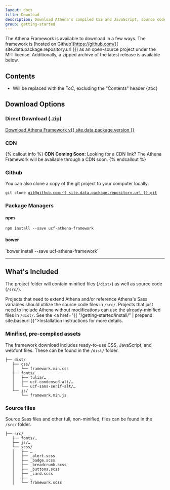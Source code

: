```yaml
---
layout: docs
title: Download
description: Download Athena's compiled CSS and JavaScript, source code, or include it with your favorite package manager.
group: getting-started
---
```


The Athena Framework is available to download in a few ways. The framework is [hosted on Github](https://github.com/{{ site.data.package.repository.url }}) as an open-source project under the MIT license. Additionally, a zipped archive of the latest release is available below.

## Contents

* Will be replaced with the ToC, excluding the "Contents" header
{:toc}

## Download Options

<h3 class="mt-3" id="direct-download">Direct Download (.zip)</h3>
<a href="https://github.com/{{ site.data.package.repository.url }}/archive/v{{ site.data.package.version }}.zip">Download Athena Framework <span class="badge badge-secondary">v{{ site.data.package.version }}</span></a>

<h3 class="mt-3" id="cdn">CDN</h3>
{% callout info %}
<strong>CDN Coming Soon:</strong> Looking for a CDN link? The Athena Framework will be available through a CDN soon.
{% endcallout %}

<h3 class="mt-3" id="github">Github</h3>
You can also clone a copy of the git project to your computer locally:

<pre><code>git clone <a href="https://github.com/{{ site.data.package.repository.url }}/">git@github.com:{{ site.data.package.repository.url }}.git</a></code></pre>

<h3 class="mt-3" id="package-managers">Package Managers</h3>

<h4 class="mt-2" id="npm">npm</h4>

`npm install --save ucf-athena-framework`

<h4 class="mt-3" id="bower">bower</h4>
`bower install --save ucf-athena-framework`

___

## What's Included
The project folder will contain minified files (`/dist/`) as well as source code (`/src/`).

Projects that need to extend Athena and/or reference Athena's Sass variables should utilize the source code files in `/src/`. Projects that just need to include Athena without modifications can use the already-minified files in `/dist/`. See the <a href="{{ "/getting-started/install/" | prepend: site.baseurl }}">Installation instructions</a> for more details.

### Minified, pre-compiled assets
The framework download includes ready-to-use CSS, JavaScript, and webfont files. These can be found in the `/dist/` folder.

<pre><code>├── dist/
   ├── css/
   │   └── framework.min.css
   ├── fonts/
   │   ├── tulia/…
   │   ├── ucf-condensed-alt/…
   │   └── ucf-sans-serif-alt/…
   └── js/
       └── framework.min.js
</code></pre>

### Source files

Source Sass files and other full, non-minified, files can be found in the `/src/` folder.

<pre><code>├── src/
   ├── fonts/…
   ├── js/…
   └── scss/
   │   ├── …
   │   ├── _alert.scss
   │   ├── _badge.scss
   │   ├── _breadcrumb.scss
   │   ├── _buttons.scss
   │   ├── _card.scss
   │   ├── …
   │   └── framework.scss
</code></pre>

